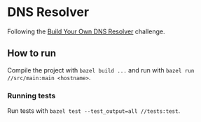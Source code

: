 # DNS Resolver

Following the [Build Your Own DNS Resolver](https://codingchallenges.fyi/challenges/challenge-dns-resolver) challenge.

## How to run

Compile the project with `bazel build ...` and run with `bazel run //src/main:main <hostname>`.

### Running tests

Run tests with `bazel test --test_output=all //tests:test`.
